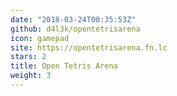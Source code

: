 ```yaml
---
date: "2018-03-24T00:35:53Z"
github: d4l3k/opentetrisarena
icon: gamepad
site: https://opentetrisarena.fn.lc
stars: 2
title: Open Tetris Arena
weight: 3
---
```

